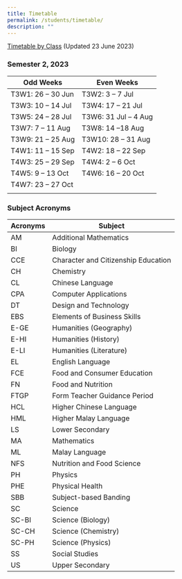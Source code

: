 ```yaml
---
title: Timetable
permalink: /students/timetable/
description: ""
---
```

[Timetable by Class](/files/For%20Students/2023%20sem%202%20timetable_class.pdf) (Updated 23 June 2023)

### Semester 2, 2023



| Odd Weeks  | Even Weeks | 
| -------- | -------- | 
| T3W1: 26 – 30 Jun    | T3W2: 3 – 7 Jul    | 
| T3W3: 10 – 14 Jul    | T3W4: 17 – 21 Jul     | 
| T3W5: 24 – 28 Jul | T3W6: 31 Jul – 4 Aug    | 
| T3W7: 7 – 11 Aug   |T3W8: 14 –18 Aug    | 
| T3W9: 21 – 25 Aug  | T3W10: 28 – 31 Aug    | 
| T4W1: 11 – 15 Sep   | T4W2: 18 – 22 Sep | 
| T4W3: 25 – 29 Sep   | T4W4: 2 – 6 Oct     | 
| T4W5: 9 – 13 Oct   | T4W6: 16 – 20 Oct    | 
| T4W7: 23 – 27 Oct   |   | 
|    |     | 


### Subject Acronyms 



| Acronyms | Subject | 
| -------- | -------- | 
| AM    | Additional Mathematics     | 
| BI    | Biology     | 
| CCE    | Character and Citizenship Education     | 
|  CH     | Chemistry      | 
|  CL | Chinese Language    | 
|  CPA   | Computer Applications      | 
|   DT  | Design and Technology      | 
| EBS     | Elements of Business Skills      | 
|  E-GE    | Humanities (Geography)     | 
|   E-HI   | Humanities (History)      | 
|  E-LI    | Humanities (Literature)    | 
|  EL    | English Language     | 
|  FCE   | Food and Consumer Education     | 
|   FN   | Food and Nutrition      | 
|  FTGP   | Form Teacher Guidance Period     | 
|   HCL   | Higher Chinese Language      | 
|  HML    | Higher Malay Language      | 
|  LS   | Lower Secondary     | 
|   MA   | Mathematics     | 
|  ML    | Malay Language      | 
|   NFS   | Nutrition and Food Science      | 
|  PH    | Physics     | 
|  PHE    | Physical Health     | 
|   SBB   | Subject-based Banding     | 
|   SC   | Science      | 
|  SC-BI    | Science (Biology)      | 
|  SC-CH    | Science (Chemistry)    | 
|   SC-PH   | Science (Physics)     | 
|   SS   | Social Studies      | 
|  US    | Upper Secondary     |